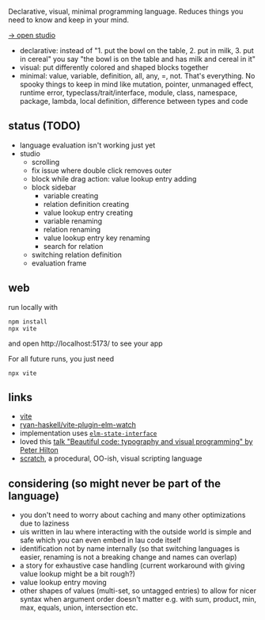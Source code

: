 Declarative, visual, minimal programming language.
Reduces things you need to know and keep in your mind.

[→ open studio](https://lue-bird.github.io/lau/)

  - declarative:
    instead of
    "1. put the bowl on the table, 2. put in milk, 3. put in cereal"
    you say "the bowl is on the table and has milk and cereal in it"
  - visual:
    put differently colored and shaped blocks together
  - minimal:
    value, variable, definition, all, any, =, not. That's everything.
    No spooky things to keep in mind like mutation, pointer, unmanaged effect, runtime error,
    typeclass/trait/interface, module, class, namespace, package, lambda, local definition, difference between types and code

## status (TODO)

  - language evaluation isn't working just yet
  - studio
      - scrolling
      - fix issue where double click removes outer
      - block while drag action: value lookup entry adding
      - block sidebar
          - variable creating
          - relation definition creating
          - value lookup entry creating
          - variable renaming
          - relation renaming
          - value lookup entry key renaming
          - search for relation
      - switching relation definition
      - evaluation frame

## web
run locally with

```shell
npm install
npx vite
```
and open http://localhost:5173/ to see your app

For all future runs, you just need
```shell
npx vite
```


## links

  - [vite](https://vitejs.dev/)
  - [ryan-haskell/vite-plugin-elm-watch](https://github.com/ryan-haskell/vite-plugin-elm-watch)
  - implementation uses [`elm-state-interface`](https://dark.elm.dmy.fr/packages/lue-bird/elm-state-interface/latest/)
  - loved this [talk "Beautiful code: typography and visual programming" by Peter Hilton
  ](https://www.youtube.com/watch?v=rTeqsL4uxws)
  - [scratch](https://scratch.mit.edu/), a procedural, OO-ish, visual scripting language


## considering (so might never be part of the language)

  - you don't need to worry about caching and many other optimizations due to laziness
  - uis written in lau where interacting with the outside world is simple and safe which you can even embed in lau code itself
  - identification not by name internally (so that switching languages is easier, renaming is not a breaking change and names can overlap)
  - a story for exhaustive case handling (current workaround with giving value lookup might be a bit rough?)
  - value lookup entry moving
  - other shapes of values (multi-set, so untagged entries) to allow for nicer syntax when argument order doesn't matter e.g. with sum, product, min, max, equals, union, intersection etc.

